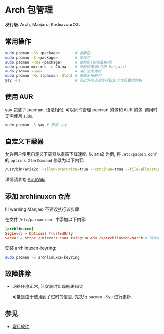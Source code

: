 # Arch 包管理

**发行版**: Arch, Manjaro, EndeavourOS.  

## 常用操作

```sh
sudo pacman -Ss <package>       # 搜索包
sudo pacman -S <package>        # 安装包
sudo pacman -Rns <package>      # 删除包(包括依赖项)
sudo pacman-mirrors -c China    # 更新镜像源(仅限 Manjaro)
sudo pacman -Syyu               # 进行全面更新
sudo pacman -Rs $(pacman -Qtdq) # 删除无用的包
yay -Ps                         # 列出外存占用情况和10个体积最大的包
```

## 使用 AUR

yay 包装了 pacman, 语法相似. 可以同时管理 pacman 的包和 AUR 的包, 调用时无需使用 `sudo`.  

```sh
sudo pacman -S yay # 安装 yay
```

## 自定义下载器

允许用户使用自定义下载器以提高下载速度. 以 aria2 为例, 将 `/etc/pacman.conf` 的 `options.XferCommand` 修改为以下内容:  

```sh
/usr/bin/aria2c --allow-overwrite=true --continue=true --file-allocation=none --log-level=error --max-tries=2 --max-connection-per-server=2 --max-file-not-found=5 --min-split-size=5M --no-conf --remote-time=true --summary-interval=60 --timeout=5 --dir=/ --out %o %u
```

详情请参考 [ArchWiki](https://wiki.archlinux.org/title/Pacman/Tips_and_tricks#Performance).  

## 添加 archlinuxcn 仓库

!!! warning
    Manjaro 不建议执行该步骤.  

在文件 `/etc/pacman.conf` 中添加以下内容:  

```conf
[archlinuxcn]
SigLevel = Optional TrustedOnly
Server = https://mirrors.tuna.tsinghua.edu.cn/archlinuxcn/$arch # 清华镜像
```

安装 archlinuxcn-keyring:  

```sh
sudo pacman -S archlinuxcn-keyring
```

## 故障排除

- 网络环境正常, 但安装时出现网络错误

    可能是由于使用到了过时的信息, 先执行 `pacman -Syu` 进行更新.  

## 参见

- [常用软件](../常用软件.md)
